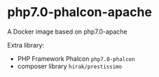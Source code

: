 php7.0-phalcon-apache
=====================

A Docker image based on php7.0-apache

Extra library: 
- PHP Framework Phalcon `php7.0-phalcon`
- composer library `hirak/prestissimo`